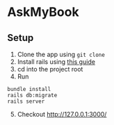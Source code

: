 # AskMyBook

## Setup
1. Clone the app using `git clone`
2. Install rails using [this guide](https://gorails.com/setup)
3. cd into the project root
4. Run 
```
bundle install
rails db:migrate
rails server
```
5. Checkout http://127.0.0.1:3000/